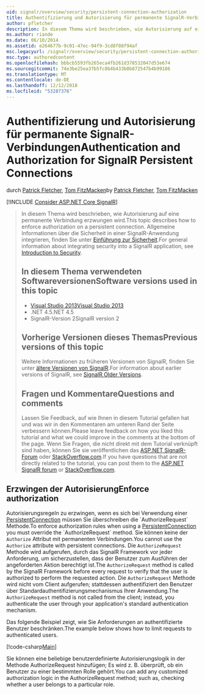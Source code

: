 ```yaml
---
uid: signalr/overview/security/persistent-connection-authorization
title: Authentifizierung und Autorisierung für permanente SignalR-Verbindungen | Microsoft-Dokumentation
author: pfletcher
description: In diesem Thema wird beschrieben, wie Autorisierung auf eine permanente Verbindung erzwungen wird. Allgemeine Informationen zum Integrieren von Sicherheit in einer SignalR-Anwendung...
ms.author: riande
ms.date: 06/10/2014
ms.assetid: e264677b-9c01-47ec-94f9-3cd8f08f94af
msc.legacyurl: /signalr/overview/security/persistent-connection-authorization
msc.type: authoredcontent
ms.openlocfilehash: bbbcb5593fb265eca4fb261d378532047d53e674
ms.sourcegitcommit: 74e3be25ea37b5fc8b4b433b0b872547b4b99186
ms.translationtype: MT
ms.contentlocale: de-DE
ms.lasthandoff: 12/12/2018
ms.locfileid: "53287376"
---
```

<a name="authentication-and-authorization-for-signalr-persistent-connections"></a><span data-ttu-id="22de5-104">Authentifizierung und Autorisierung für permanente SignalR-Verbindungen</span><span class="sxs-lookup"><span data-stu-id="22de5-104">Authentication and Authorization for SignalR Persistent Connections</span></span>
====================
<span data-ttu-id="22de5-105">durch [Patrick Fletcher](https://github.com/pfletcher), [Tom FitzMacken](https://github.com/tfitzmac)</span><span class="sxs-lookup"><span data-stu-id="22de5-105">by [Patrick Fletcher](https://github.com/pfletcher), [Tom FitzMacken](https://github.com/tfitzmac)</span></span>

[!INCLUDE [Consider ASP.NET Core SignalR](~/includes/signalr/signalr-version-disambiguation.md)]

> <span data-ttu-id="22de5-106">In diesem Thema wird beschrieben, wie Autorisierung auf eine permanente Verbindung erzwungen wird.</span><span class="sxs-lookup"><span data-stu-id="22de5-106">This topic describes how to enforce authorization on a persistent connection.</span></span> <span data-ttu-id="22de5-107">Allgemeine Informationen über die Sicherheit in einer SignalR-Anwendung integrieren, finden Sie unter [Einführung zur Sicherheit](introduction-to-security.md).</span><span class="sxs-lookup"><span data-stu-id="22de5-107">For general information about integrating security into a SignalR application, see [Introduction to Security](introduction-to-security.md).</span></span>
>
> ## <a name="software-versions-used-in-this-topic"></a><span data-ttu-id="22de5-108">In diesem Thema verwendeten Softwareversionen</span><span class="sxs-lookup"><span data-stu-id="22de5-108">Software versions used in this topic</span></span>
>
>
> - [<span data-ttu-id="22de5-109">Visual Studio 2013</span><span class="sxs-lookup"><span data-stu-id="22de5-109">Visual Studio 2013</span></span>](https://my.visualstudio.com/Downloads?q=visual%20studio%202013)
> - <span data-ttu-id="22de5-110">.NET 4.5</span><span class="sxs-lookup"><span data-stu-id="22de5-110">.NET 4.5</span></span>
> - <span data-ttu-id="22de5-111">SignalR-Version 2</span><span class="sxs-lookup"><span data-stu-id="22de5-111">SignalR version 2</span></span>
>
>
>
> ## <a name="previous-versions-of-this-topic"></a><span data-ttu-id="22de5-112">Vorherige Versionen dieses Themas</span><span class="sxs-lookup"><span data-stu-id="22de5-112">Previous versions of this topic</span></span>
>
> <span data-ttu-id="22de5-113">Weitere Informationen zu früheren Versionen von SignalR, finden Sie unter [ältere Versionen von SignalR](../older-versions/index.md).</span><span class="sxs-lookup"><span data-stu-id="22de5-113">For information about earlier versions of SignalR, see [SignalR Older Versions](../older-versions/index.md).</span></span>
>
> ## <a name="questions-and-comments"></a><span data-ttu-id="22de5-114">Fragen und Kommentare</span><span class="sxs-lookup"><span data-stu-id="22de5-114">Questions and comments</span></span>
>
> <span data-ttu-id="22de5-115">Lassen Sie Feedback, auf wie Ihnen in diesem Tutorial gefallen hat und was wir in den Kommentaren am unteren Rand der Seite verbessern können.</span><span class="sxs-lookup"><span data-stu-id="22de5-115">Please leave feedback on how you liked this tutorial and what we could improve in the comments at the bottom of the page.</span></span> <span data-ttu-id="22de5-116">Wenn Sie Fragen, die nicht direkt mit dem Tutorial verknüpft sind haben, können Sie sie veröffentlichen das [ASP.NET SignalR-Forum](https://forums.asp.net/1254.aspx/1?ASP+NET+SignalR) oder [StackOverflow.com](http://stackoverflow.com/).</span><span class="sxs-lookup"><span data-stu-id="22de5-116">If you have questions that are not directly related to the tutorial, you can post them to the [ASP.NET SignalR forum](https://forums.asp.net/1254.aspx/1?ASP+NET+SignalR) or [StackOverflow.com](http://stackoverflow.com/).</span></span>


## <a name="enforce-authorization"></a><span data-ttu-id="22de5-117">Erzwingen der Autorisierung</span><span class="sxs-lookup"><span data-stu-id="22de5-117">Enforce authorization</span></span>

<span data-ttu-id="22de5-118">Autorisierungsregeln zu erzwingen, wenn es sich bei Verwendung einer [PersistentConnection](https://msdn.microsoft.com/library/microsoft.aspnet.signalr.persistentconnection(v=vs.111).aspx) müssen Sie überschreiben die `AuthorizeRequest` Methode.</span><span class="sxs-lookup"><span data-stu-id="22de5-118">To enforce authorization rules when using a [PersistentConnection](https://msdn.microsoft.com/library/microsoft.aspnet.signalr.persistentconnection(v=vs.111).aspx) you must override the `AuthorizeRequest` method.</span></span> <span data-ttu-id="22de5-119">Sie können keine der `Authorize` Attribut mit permanenten Verbindungen.</span><span class="sxs-lookup"><span data-stu-id="22de5-119">You cannot use the `Authorize` attribute with persistent connections.</span></span> <span data-ttu-id="22de5-120">Die `AuthorizeRequest` Methode wird aufgerufen, durch das SignalR Framework vor jeder Anforderung, um sicherzustellen, dass der Benutzer zum Ausführen der angeforderten Aktion berechtigt ist.</span><span class="sxs-lookup"><span data-stu-id="22de5-120">The `AuthorizeRequest` method is called by the SignalR Framework before every request to verify that the user is authorized to perform the requested action.</span></span> <span data-ttu-id="22de5-121">Die `AuthorizeRequest` Methode wird nicht vom Client aufgerufen; stattdessen authentifiziert den Benutzer über Standardauthentifizierungsmechanismus Ihrer Anwendung.</span><span class="sxs-lookup"><span data-stu-id="22de5-121">The `AuthorizeRequest` method is not called from the client; instead, you authenticate the user through your application's standard authentication mechanism.</span></span>

<span data-ttu-id="22de5-122">Das folgende Beispiel zeigt, wie Sie Anforderungen an authentifizierte Benutzer beschränken.</span><span class="sxs-lookup"><span data-stu-id="22de5-122">The example below shows how to limit requests to authenticated users.</span></span>

[!code-csharp[Main](persistent-connection-authorization/samples/sample1.cs)]

<span data-ttu-id="22de5-123">Sie können eine beliebige benutzerdefinierte Autorisierungslogik in der Methode AuthorizeRequest hinzufügen; Es wird z. B. überprüft, ob ein Benutzer zu einer bestimmten Rolle gehört.</span><span class="sxs-lookup"><span data-stu-id="22de5-123">You can add any customized authorization logic in the AuthorizeRequest method; such as, checking whether a user belongs to a particular role.</span></span>
